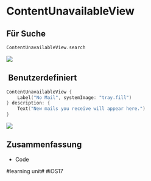 # ContentUnavailableView

## Für Suche
```swift
ContentUnavailableView.search
```
![][image-1]
##  Benutzerdefiniert

```swift
ContentUnavailableView {
    Label("No Mail", systemImage: "tray.fill")
} description: {
    Text("New mails you receive will appear here.")
}
```
![][image-2]

## Zusammenfassung
- Code

[image-1]:	assets/Simulator%20Screenshot%20-%20iPhone%2014%20Pro%20-%202023-06-18%20at%2007.47.20.png
[image-2]:	assets/Simulator%20Screenshot%20-%20iPhone%2014%20Pro%20-%202023-06-18%20at%2007.48.28.png

#learning unit# #iOS17